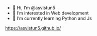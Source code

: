 - 👋 Hi, I’m @asvistun5
- 👀 I’m interested in Web development
- 🌱 I’m currently learning Python and Js

https://asvistun5.github.io/
